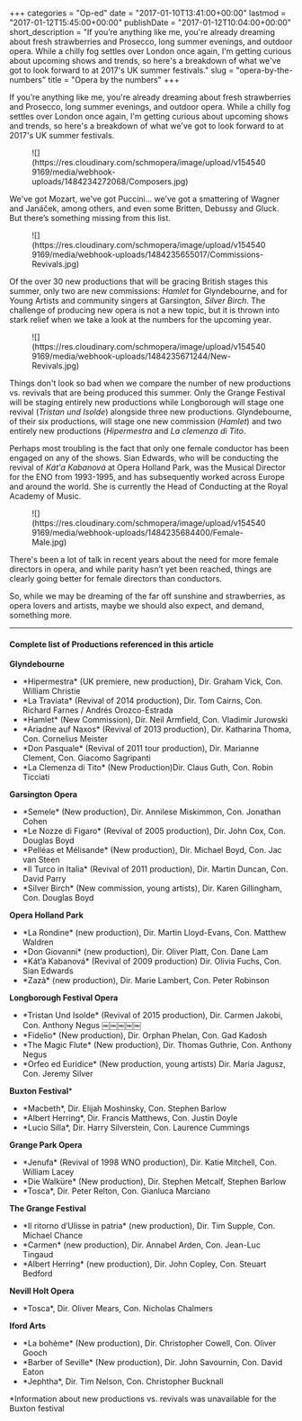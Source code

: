 +++
categories = "Op-ed"
date = "2017-01-10T13:41:00+00:00"
lastmod = "2017-01-12T15:45:00+00:00"
publishDate = "2017-01-12T10:04:00+00:00"
short_description = "If you’re anything like me, you&#039;re already dreaming about fresh strawberries and Prosecco, long summer evenings, and outdoor opera. While a chilly fog settles over London once again, I&#039;m getting curious about upcoming shows and trends, so here&#039;s a breakdown of what we&#039;ve got to look forward to at 2017&#039;s UK summer festivals."
slug = "opera-by-the-numbers"
title = "Opera by the numbers"
+++

If you’re anything like me, you're already dreaming about fresh strawberries and Prosecco, long summer evenings, and outdoor opera. While a chilly fog settles over London once again, I'm getting curious about upcoming shows and trends, so here's a breakdown of what we've got to look forward to at 2017's UK summer festivals.

<figure data-type="image">![](https://res.cloudinary.com/schmopera/image/upload/v1545409169/media/webhook-uploads/1484234272068/Composers.jpg)</figure>

We've got Mozart, we've got Puccini... we’ve got a smattering of Wagner and Janáček, among others, and even some Britten, Debussy and Gluck. But there’s something missing from this list.

<figure data-type="image">![](https://res.cloudinary.com/schmopera/image/upload/v1545409169/media/webhook-uploads/1484235655017/Commissions-Revivals.jpg)
</figure>

Of the over 30 new productions that will be gracing British stages this summer, only two are new commissions: *Hamlet* for Glyndebourne, and for Young Artists and community singers at Garsington, *Silver Birch*. The challenge of producing new opera is not a new topic, but it is thrown into stark relief when we take a look at the numbers for the upcoming year.

<figure data-type="image">![](https://res.cloudinary.com/schmopera/image/upload/v1545409169/media/webhook-uploads/1484235671244/New-Revivals.jpg)</figure>

Things don't look so bad when we compare the number of new productions vs. revivals that are being produced this summer. Only the Grange Festival will be staging entirely new productions while Longborough will stage one revival (*Tristan und Isolde*) alongside three new productions. Glyndebourne, of their six productions, will stage one new commission (*Hamlet*) and two entirely new productions (*Hipermestra* and *La clemenza di Tito*.

Perhaps most troubling is the fact that only one female conductor has been engaged on any of the shows. Sian Edwards, who will be conducting the revival of *Kát'a Kabanová* at Opera Holland Park, was the Musical Director for the ENO from 1993-1995, and has subsequently worked across Europe and around the world. She is currently the Head of Conducting at the Royal Academy of Music.

<figure data-type="image">![](https://res.cloudinary.com/schmopera/image/upload/v1545409169/media/webhook-uploads/1484235684400/Female-Male.jpg)
</figure>

There's been a lot of talk in recent years about the need for more female directors in opera, and while parity hasn’t yet been reached, things are clearly going better for female directors than conductors.

So, while we may be dreaming of the far off sunshine and strawberries, as opera lovers and artists, maybe we should also expect, and demand, something more.

***
#### Complete list of Productions referenced in this article

**Glyndebourne**

<ul class="nospace">

<li>*Hipermestra* (UK premiere, new production), Dir. Graham Vick, Con. William Christie 
<li>*La Traviata* (Revival of 2014 production), Dir. Tom Cairns, Con. Richard Farnes / Andrés Orozco-Estrada 
<li>*Hamlet* (New Commission), Dir. Neil Armfield, Con. Vladimir Jurowski 
<li>*Ariadne auf Naxos* (Revival of 2013 production), Dir. Katharina Thoma, Con. Cornelius Meister 
<li>*Don Pasquale* (Revival of 2011 tour production), Dir. Marianne Clement, Con. Giacomo Sagripanti 
<li>*La Clemenza di Tito* (New Production)Dir. Claus Guth, Con. Robin Ticciati

</ul>

**Garsington Opera** 

<ul class="nospace">

<li>*Semele* (New production), Dir. Annilese Miskimmon, Con. Jonathan Cohen 
<li>*Le Nozze di Figaro* (Revival of 2005 production), Dir. John Cox, Con. Douglas Boyd 
<li>*Pelléas et Mélisande* (New production), Dir. Michael Boyd, Con. Jac van Steen 
<li>*Il Turco in Italia* (Revival of 2011 production), Dir. Martin Duncan, Con. David Parry <li>*Silver Birch* (New commission, young artists), Dir. Karen Gillingham, Con. Douglas Boyd

</ul>

**Opera Holland Park**

<ul class="nospace">

<li>*La Rondine* (new production), Dir. Martin Lloyd-Evans, Con. Matthew Waldren 
<li>*Don Giovanni* (new production), Dir. Oliver Platt, Con. Dane Lam 
<li>*Kát’a Kabanová* (Revival of 2009 production) Dir. Olivia Fuchs, Con. Sian Edwards
<li>*Zazà* (new production), Dir. Marie Lambert, Con. Peter Robinson

</ul>

**Longborough Festival Opera**

<ul class="nospace">

<li>*Tristan Und Isolde* (Revival of 2015 production), Dir. Carmen Jakobi, Con. Anthony Negus
￼￼￼￼￼<li>*Fidelio* (New production), Dir. Orphan Phelan, Con. Gad Kadosh
<li>*The Magic Flute* (New production), Dir. Thomas Guthrie, Con. Anthony Negus
<li>*Orfeo ed Euridice* (New production, young artists) Dir. Maria Jagusz, Con. Jeremy Silver

</ul>

**Buxton Festival**\*

<ul class="nospace">

<li>*Macbeth*, Dir. Elijah Moshinsky, Con. Stephen Barlow
<li>*Albert Herring*, Dir. Francis Matthews, Con. Justin Doyle
<li>*Lucio Silla*, Dir. Harry Silverstein, Con. Laurence Cummings

</ul>

**Grange Park Opera**

<ul class="nospace">

<li>*Jenufa* (Revival of 1998 WNO production), Dir. Katie Mitchell, Con. William Lacey 
<li>*Die Walküre* (New production), Dir. Stephen Metcalf, Stephen Barlow 
<li>*Tosca*, Dir. Peter Relton, Con. Gianluca Marciano

</ul>

**The Grange Festival**

<ul class="nospace">

<li>*Il ritorno d’Ulisse in patria* (new production), Dir. Tim Supple, Con. Michael Chance
<li>*Carmen* (new production), Dir. Annabel Arden, Con. Jean-Luc Tingaud
<li>*Albert Herring* (new production), Dir. John Copley, Con. Steuart Bedford

</ul>

**Nevill Holt Opera** 

<ul class="nospace">
<li>*Tosca*, Dir. Oliver Mears, Con. Nicholas Chalmers

</ul>

**Iford Arts**

<ul class="nospace">

<li>*La bohème* (New production), Dir. Christopher Cowell, Con. Oliver Gooch 
<li>*Barber of Seville* (New production), Dir. John Savournin, Con. David Eaton 
<li>*Jephtha*, Dir. Tim Nelson, Con. Christopher Bucknall

</ul>

\*Information about new productions vs. revivals was unavailable for the Buxton festival
